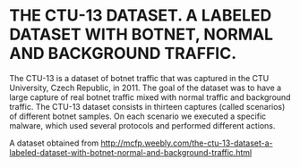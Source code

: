 # THE CTU-13 DATASET. A LABELED DATASET WITH BOTNET, NORMAL AND BACKGROUND TRAFFIC.

The CTU-13 is a dataset of botnet traffic that was captured in the CTU University, Czech Republic, in 2011. The goal of the dataset was to have a large capture of real botnet traffic mixed with normal traffic and background traffic. The CTU-13 dataset consists in thirteen captures (called scenarios) of different botnet samples. On each scenario we executed a specific malware, which used several protocols and performed different actions.

A dataset obtained from http://mcfp.weebly.com/the-ctu-13-dataset-a-labeled-dataset-with-botnet-normal-and-background-traffic.html
